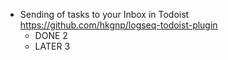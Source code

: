 - Sending of tasks to your Inbox in Todoist https://github.com/hkgnp/logseq-todoist-plugin
	- DONE 2
	- LATER 3
